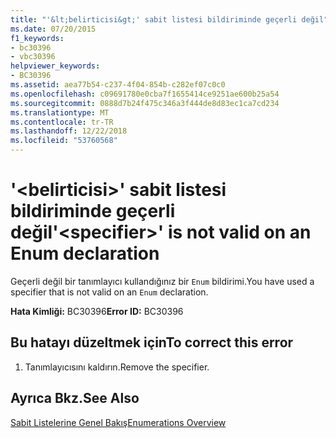 ```yaml
---
title: "'&lt;belirticisi&gt;' sabit listesi bildiriminde geçerli değil"
ms.date: 07/20/2015
f1_keywords:
- bc30396
- vbc30396
helpviewer_keywords:
- BC30396
ms.assetid: aea77b54-c237-4f04-854b-c282ef07c0c0
ms.openlocfilehash: c09691780e0cba7f1655414ce9251ae600b25a54
ms.sourcegitcommit: 0888d7b24f475c346a3f444de8d83ec1ca7cd234
ms.translationtype: MT
ms.contentlocale: tr-TR
ms.lasthandoff: 12/22/2018
ms.locfileid: "53760568"
---
```

# <a name="ltspecifiergt-is-not-valid-on-an-enum-declaration"></a><span data-ttu-id="29426-102">'&lt;belirticisi&gt;' sabit listesi bildiriminde geçerli değil</span><span class="sxs-lookup"><span data-stu-id="29426-102">'&lt;specifier&gt;' is not valid on an Enum declaration</span></span>
<span data-ttu-id="29426-103">Geçerli değil bir tanımlayıcı kullandığınız bir `Enum` bildirimi.</span><span class="sxs-lookup"><span data-stu-id="29426-103">You have used a specifier that is not valid on an `Enum` declaration.</span></span>  
  
 <span data-ttu-id="29426-104">**Hata Kimliği:** BC30396</span><span class="sxs-lookup"><span data-stu-id="29426-104">**Error ID:** BC30396</span></span>  
  
## <a name="to-correct-this-error"></a><span data-ttu-id="29426-105">Bu hatayı düzeltmek için</span><span class="sxs-lookup"><span data-stu-id="29426-105">To correct this error</span></span>  
  
1.  <span data-ttu-id="29426-106">Tanımlayıcısını kaldırın.</span><span class="sxs-lookup"><span data-stu-id="29426-106">Remove the specifier.</span></span>  
  
## <a name="see-also"></a><span data-ttu-id="29426-107">Ayrıca Bkz.</span><span class="sxs-lookup"><span data-stu-id="29426-107">See Also</span></span>  
 [<span data-ttu-id="29426-108">Sabit Listelerine Genel Bakış</span><span class="sxs-lookup"><span data-stu-id="29426-108">Enumerations Overview</span></span>](../../visual-basic/programming-guide/language-features/constants-enums/enumerations-overview.md)
